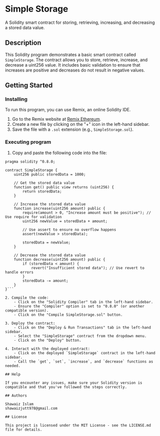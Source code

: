 # Simple Storage

A Solidity smart contract for storing, retrieving, increasing, and decreasing a stored data value.

## Description

This Solidity program demonstrates a basic smart contract called `SimpleStorage`. The contract allows you to store, retrieve, increase, and decrease a uint256 value. It includes basic validation to ensure that increases are positive and decreases do not result in negative values.

## Getting Started

### Installing

To run this program, you can use Remix, an online Solidity IDE.

1. Go to the Remix website at [Remix Ethereum](https://remix.ethereum.org/).
2. Create a new file by clicking on the "+" icon in the left-hand sidebar.
3. Save the file with a `.sol` extension (e.g., `SimpleStorage.sol`).

### Executing program

1. Copy and paste the following code into the file:

```// SPDX-License-Identifier: MIT
pragma solidity ^0.8.0;

contract SimpleStorage {
    uint256 public storedData = 1000;

    // Get the stored data value
    function get() public view returns (uint256) {
        return storedData;
    }

    // Increase the stored data value
    function increase(uint256 amount) public {
        require(amount > 0, "Increase amount must be positive"); // Use require for validation
        uint256 newValue = storedData + amount;
        
        // Use assert to ensure no overflow happens
        assert(newValue > storedData);

        storedData = newValue;
    }

    // Decrease the stored data value
    function decrease(uint256 amount) public {
        if (storedData < amount) {
            revert("Insufficient stored data"); // Use revert to handle errors
        }
        storedData -= amount;
    }
}```

2. Compile the code:
    - Click on the "Solidity Compiler" tab in the left-hand sidebar.
    - Ensure the "Compiler" option is set to "0.8.0" (or another compatible version).
    - Click on the "Compile SimpleStorage.sol" button.

3. Deploy the contract:
    - Click on the "Deploy & Run Transactions" tab in the left-hand sidebar.
    - Select the "SimpleStorage" contract from the dropdown menu.
    - Click on the "Deploy" button.

4. Interact with the deployed contract:
    - Click on the deployed `SimpleStorage` contract in the left-hand sidebar.
    - Call the `get`, `set`, `increase`, and `decrease` functions as needed.

## Help

If you encounter any issues, make sure your Solidity version is compatible and that you've followed the steps correctly.

## Authors

Shawaiz Islam
shawaizjutt978@gmail.com

## License

This project is licensed under the MIT License - see the LICENSE.md file for details.